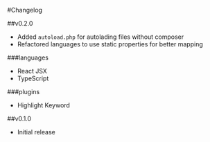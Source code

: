 #Changelog

##v0.2.0
- Added `autoload.php` for autolading files without composer
- Refactored languages to use static properties for better mapping

###languages
- React JSX
- TypeScript

###plugins
-  Highlight Keyword

##v0.1.0
- Initial release
